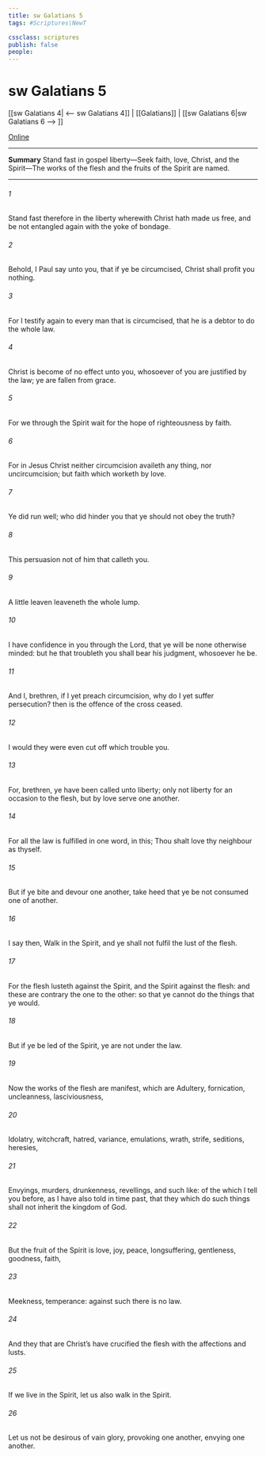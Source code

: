 ```yaml
---
title: sw Galatians 5
tags: #Scriptures\NewT

cssclass: scriptures
publish: false
people:
---
```


# sw Galatians 5
[[sw Galatians 4| <-- sw Galatians 4]] | [[Galatians]] | [[sw Galatians 6|sw Galatians 6 --> ]]

[Online](https://churchofjesuschrist.org/study/scriptures/nt/gal/5?lang=eng)

---
__Summary__
Stand fast in gospel liberty—Seek faith, love, Christ, and the Spirit—The works of the flesh and the fruits of the Spirit are named.

---
###### 1 
Stand fast therefore in the liberty wherewith Christ hath made us free, and be not entangled again with the yoke of bondage.

###### 2 
Behold, I Paul say unto you, that if ye be circumcised, Christ shall profit you nothing.

###### 3 
For I testify again to every man that is circumcised, that he is a debtor to do the whole law.

###### 4 
Christ is become of no effect unto you, whosoever of you are justified by the law; ye are fallen from grace.

###### 5 
For we through the Spirit wait for the hope of righteousness by faith.

###### 6 
For in Jesus Christ neither circumcision availeth any thing, nor uncircumcision; but faith which worketh by love.

###### 7 
Ye did run well; who did hinder you that ye should not obey the truth?

###### 8 
This persuasion  not of him that calleth you.

###### 9 
A little leaven leaveneth the whole lump.

###### 10 
I have confidence in you through the Lord, that ye will be none otherwise minded: but he that troubleth you shall bear his judgment, whosoever he be.

###### 11 
And I, brethren, if I yet preach circumcision, why do I yet suffer persecution? then is the offence of the cross ceased.

###### 12 
I would they were even cut off which trouble you.

###### 13 
For, brethren, ye have been called unto liberty; only  not liberty for an occasion to the flesh, but by love serve one another.

###### 14 
For all the law is fulfilled in one word,  in this; Thou shalt love thy neighbour as thyself.

###### 15 
But if ye bite and devour one another, take heed that ye be not consumed one of another.

###### 16 
 I say then, Walk in the Spirit, and ye shall not fulfil the lust of the flesh.

###### 17 
For the flesh lusteth against the Spirit, and the Spirit against the flesh: and these are contrary the one to the other: so that ye cannot do the things that ye would.

###### 18 
But if ye be led of the Spirit, ye are not under the law.

###### 19 
Now the works of the flesh are manifest, which are  Adultery, fornication, uncleanness, lasciviousness,

###### 20 
Idolatry, witchcraft, hatred, variance, emulations, wrath, strife, seditions, heresies,

###### 21 
Envyings, murders, drunkenness, revellings, and such like: of the which I tell you before, as I have also told  in time past, that they which do such things shall not inherit the kingdom of God.

###### 22 
But the fruit of the Spirit is love, joy, peace, longsuffering, gentleness, goodness, faith,

###### 23 
Meekness, temperance: against such there is no law.

###### 24 
And they that are Christ’s have crucified the flesh with the affections and lusts.

###### 25 
If we live in the Spirit, let us also walk in the Spirit.

###### 26 
Let us not be desirous of vain glory, provoking one another, envying one another.


